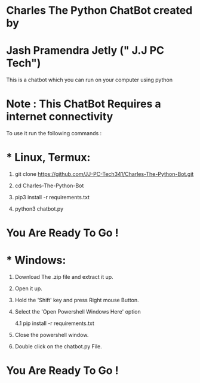 # Charles The Python ChatBot created by 
# Jash Pramendra Jetly (" J.J PC Tech")

This is a chatbot which you can run on your computer using python 

# Note : This ChatBot Requires a internet connectivity

To use it run the following commands :

# * Linux, Termux:
1. git clone https://github.com/JJ-PC-Tech341/Charles-The-Python-Bot.git

2. cd Charles-The-Python-Bot

3. pip3 install -r requirements.txt

4. python3 chatbot.py

# You Are Ready To Go !

# * Windows:

1. Download The .zip file and extract it up.

2. Open it up.

3. Hold the 'Shift' key and press Right mouse Button.

4. Select the 'Open Powershell Windows Here' option

      4.1 pip install -r requirements.txt

6. Close the powershell window.

7. Double click on the chatbot.py File.

# You Are Ready To Go !
